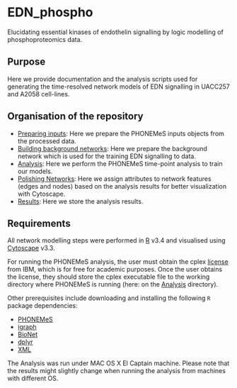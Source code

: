 # EDN_phospho

Elucidating essential kinases of endothelin signalling by logic modelling of phosphoproteomics data.

## Purpose

Here we provide documentation and the analysis scripts used for generating the time-resolved network models of EDN signalling in UACC257 and
A2058 cell-lines.

## Organisation of the repository

+ [Preparing inputs](https://github.com/saezlab/EDN_phospho/tree/master/Input-Data): Here we prepare the PHONEMeS inputs objects from the processed data.
+ [Building background networks](https://github.com/saezlab/EDN_phospho/tree/master/Background-Network): Here we prepare the background network which is used for the training EDN signalling to data.
+ [Analysis](https://github.com/saezlab/EDN_phospho/tree/master/Analysis): Here we perform the PHONEMeS time-point analysis to train our models.
+ [Polishing Networks](https://github.com/saezlab/EDN_phospho/tree/master/Polish-Networks): Here we assign attributes to network features (edges and nodes) based on the analysis results for better visualization with Cytoscape.
+ [Results](https://github.com/saezlab/EDN_phospho/tree/master/Results): Here we store the analysis results.

## Requirements

All network modelling steps were performed in [R](https://www.rstudio.com/) v3.4 and visualised using [Cytoscape](https://cytoscape.org/) v3.3.

For running the PHONEMeS analysis, the user must obtain the cplex [license](https://www.ibm.com/products/ilog-cplex-optimization-studio?S_PKG=CoG&cm_mmc=Search_Google-_-Data+Science_Data+Science-_-WW_IDA-_-+IBM++CPLEX_Broad_CoG&cm_mmca1=000000RE&cm_mmca2=10000668&cm_mmca7=9041989&cm_mmca8=kwd-412296208719&cm_mmca9=_k_Cj0KCQiAr93gBRDSARIsADvHiOpDUEHgUuzu8fJvf3vmO5rI0axgtaleqdmwk6JRPIDeNcIjgIHMhZIaAiwWEALw_wcB_k_&cm_mmca10=267798126431&cm_mmca11=b&mkwid=_k_Cj0KCQiAr93gBRDSARIsADvHiOpDUEHgUuzu8fJvf3vmO5rI0axgtaleqdmwk6JRPIDeNcIjgIHMhZIaAiwWEALw_wcB_k_%7C470%7C135655&cvosrc=ppc.google.%2Bibm%20%2Bcplex&cvo_campaign=000000RE&cvo_crid=267798126431&Matchtype=b&gclid=Cj0KCQiAr93gBRDSARIsADvHiOpDUEHgUuzu8fJvf3vmO5rI0axgtaleqdmwk6JRPIDeNcIjgIHMhZIaAiwWEALw_wcB)
from IBM, which is for free for academic purposes. Once the user obtains the license, they should store the cplex executable file to the 
working directory where PHONEMeS is running (here: on the [Analysis](https://github.com/saezlab/EDN_phospho/tree/master/Analysis) directory).

Other prerequisites include downloading and installing the following `R` package dependencies:

+ [PHONEMeS](https://saezlab.github.io/PHONEMeS/)
+ [igraph](https://igraph.org/r/)
+ [BioNet](https://bioconductor.org/packages/release/bioc/html/BioNet.html)
+ [dplyr](https://cran.r-project.org/web/packages/dplyr/index.html)
+ [XML](https://cran.r-project.org/web/packages/XML/index.html)

The Analysis was run under MAC OS X El Captain machine. Please note that the results might slightly change when running the analysis from machines with different OS.
